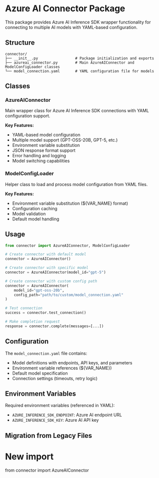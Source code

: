 # Azure AI Connector Package

This package provides Azure AI Inference SDK wrapper functionality for connecting to multiple AI models with YAML-based configuration.

## Structure

```
connector/
├── __init__.py                 # Package initialization and exports
├── azureai_connector.py        # Main AzureAIConnector and ModelConfigLoader classes
└── model_connection.yaml       # YAML configuration file for models
```

## Classes

### AzureAIConnector
Main wrapper class for Azure AI Inference SDK connections with YAML configuration support.

**Key Features:**
- YAML-based model configuration
- Multiple model support (GPT-OSS-20B, GPT-5, etc.)
- Environment variable substitution
- JSON response format support
- Error handling and logging
- Model switching capabilities

### ModelConfigLoader
Helper class to load and process model configuration from YAML files.

**Key Features:**
- Environment variable substitution (${VAR_NAME} format)
- Configuration caching
- Model validation
- Default model handling

## Usage

```python
from connector import AzureAIConnector, ModelConfigLoader

# Create connector with default model
connector = AzureAIConnector()

# Create connector with specific model
connector = AzureAIConnector(model_id="gpt-5")

# Create connector with custom config path
connector = AzureAIConnector(
    model_id="gpt-oss-20b",
    config_path="path/to/custom/model_connection.yaml"
)

# Test connection
success = connector.test_connection()

# Make completion request
response = connector.complete(messages=[...])
```

## Configuration

The `model_connection.yaml` file contains:
- Model definitions with endpoints, API keys, and parameters
- Environment variable references (${VAR_NAME})
- Default model specification
- Connection settings (timeouts, retry logic)

## Environment Variables

Required environment variables (referenced in YAML):
- `AZURE_INFERENCE_SDK_ENDPOINT`: Azure AI endpoint URL
- `AZURE_INFERENCE_SDK_KEY`: Azure AI API key

## Migration from Legacy Files



# New import  
from connector import AzureAIConnector
```